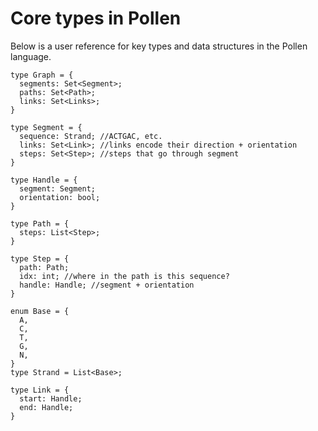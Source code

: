 # Core types in Pollen

Below is a user reference for key types and data structures in the Pollen language.

    type Graph = {
      segments: Set<Segment>;
      paths: Set<Path>;
      links: Set<Links>; 
    }

    type Segment = {
      sequence: Strand; //ACTGAC, etc. 
      links: Set<Link>; //links encode their direction + orientation
      steps: Set<Step>; //steps that go through segment
    }

    type Handle = {
      segment: Segment; 
      orientation: bool;
    }

    type Path = {
      steps: List<Step>;
    }

    type Step = {
      path: Path; 
      idx: int; //where in the path is this sequence?
      handle: Handle; //segment + orientation
    }

    enum Base = {
      A,
      C,
      T,
      G,
      N,
    }
    type Strand = List<Base>;

    type Link = {
      start: Handle; 
      end: Handle;
    }
    